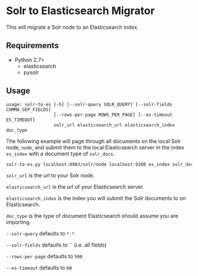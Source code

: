 # Solr to Elasticsearch Migrator

This will migrate a Solr node to an Elasticsearch index.

## Requirements

  * Python 2.7+
    * elasticsearch
    * pysolr
    
## Usage

```
usage: solr-to-es [-h] [--solr-query SOLR_QUERY] [--solr-fields COMMA_SEP_FIELDS]
                  [--rows-per-page ROWS_PER_PAGE] [--es-timeout ES_TIMEOUT]
                  solr_url elasticsearch_url elasticsearch_index doc_type
```

The following example will page through all documents on the local Solr node, `node`, and submit them to the local Elasticsearch server in the index `es_index` with a document type of `solr_docs`.

```bash
solr-to-es.py localhost:8983/solr/node localhost:9200 es_index solr_docs
```

`solr_url` is the url to your Solr node.

`elasticsearch_url` is the url of your Elasticsearch server.

`elasticsearch_index` is the index you will submit the Solr documents to on Elasticsearch.

`doc_type` is the type of document Elasticsearch should assume you are importing.

`--solr-query` defaults to `*:*`

`--solr-fields` defaults to `` (i.e. all fields)

`--rows-per-page` defaults to `500`

`--es-timeout` defaults to `60`
